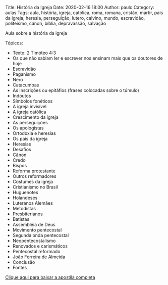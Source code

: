 Title: História da Igreja
Date: 2020-02-16 18:00
Author: paulo
Category: aulas
Tags: aula, história, igreja, católica, roma, romana, cristão, mártir, pais da igreja, heresia, perseguição, lutero, calvino, mundo, escravidão, politeísmo, cânon, bíblia, depravassão, salvação

Aula sobre a história da igreja

Tópicos:

- Texto: 2 Timóteo 4:3
- Os que não sabiam ler e escrever nos ensinam mais que os doutores de hoje
- Escravidão
- Paganismo
- Nero
- Catacumbas
- As inscrições ou epitáfios (frases colocadas sobre o túmulo)
- Indoutos
- Símbolos fonéticos
- A igreja invisível
- A igreja católica
- Crescimento da igreja
- As perseguições
- Os apologistas
- Ortodoxia e heresias
- Os pais da igreja
- Heresias
- Desafios
- Cânon
- Credo
- Bispos
- Reforma protestante
- Outros reformadores
- Costumes da igreja
- Cristianismo no Brasil
- Huguenotes
- Holandeses
- Luteranos Alemães
- Metodistas
- Presbiterianos
- Batistas
- Assembléia de Deus
- Movimento pentecostal
- Segunda onda pentecostal
- Neopentecostalismo
- Renovados e carismáticos
- Pentecostal reformado
- João Ferreira de Almeida
- Conclusão
- Fontes

[Clique aqui para baixar a apostila completa](https://www.dropbox.com/s/5or74imxxckpc33/Aula%20EBD%20-%20Hist%C3%B3ria%20da%20Igreja%20-%2006_12_2019%20at%C3%A9%2016_02_2020.pdf?dl=1)